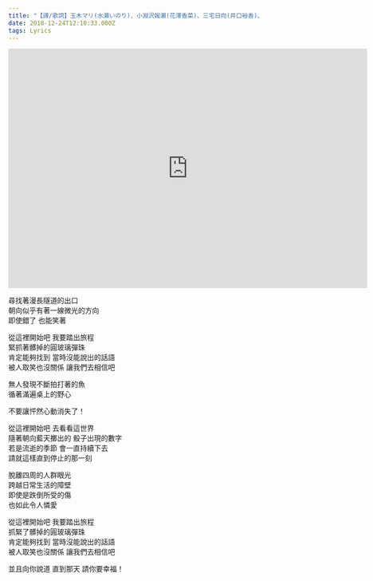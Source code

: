 ```yaml
---
title: "【譯/歌詞】玉木マリ(水瀬いのり)、小淵沢報瀬(花澤香菜)、三宅日向(井口裕香)、白石結月(早見沙織) - ここから、ここから"
date: 2018-12-24T12:10:33.000Z
tags: Lyrics
---
```


<iframe width="720" height="480" src="https://www.youtube.com/embed/HUguGpt7JMU" frameborder="0" allow="accelerometer; autoplay; clipboard-write; encrypted-media; gyroscope; picture-in-picture" allowfullscreen></iframe>

尋找著漫長隧道的出口
<br>朝向似乎有著一線微光的方向
<br>即使錯了 也能笑著

從這裡開始吧 我要踏出旅程
<br>緊抓著髒掉的圓玻璃彈珠
<br>肯定能夠找到 當時沒能說出的話語
<br>被人取笑也沒關係 讓我們去相信吧

無人發現不斷拍打著的魚
<br>循著滿遍桌上的野心

不要讓怦然心動消失了！

從這裡開始吧 去看看這世界
<br>隨著朝向藍天擲出的 骰子出現的數字
<br>若是流逝的季節 會一直持續下去
<br>請就這樣直到停止的那一刻

脫離四周的人群眼光
<br>跨越日常生活的障壁
<br>即使是跌倒所受的傷
<br>也如此令人憐愛

從這裡開始吧 我要踏出旅程
<br>抓緊了髒掉的圓玻璃彈珠
<br>肯定能夠找到 當時沒能說出的話語
<br>被人取笑也沒關係 讓我們去相信吧

並且向你說道 直到那天 請你要幸福！
